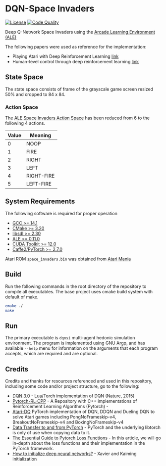 # DQN-Space Invaders

[![License](http://img.shields.io/badge/license-Apache_2.0-blue.svg?colorB=9977bb&style=plastic)](https://github.com/wltjr/dqn-space_invaders/blob/master/LICENSE.txt)
[![Code Quality](https://sonarcloud.io/api/project_badges/measure?project=wltjr_dqn-space_invaders&metric=alert_status)](https://sonarcloud.io/dashboard?id=wltjr_dqn-space_invaders)

Deep Q-Network Space Invaders using the [Arcade Learning Environment (ALE)](https://ale.farama.org/)

The following papers were used as reference for the implementation:
- Playing Atari with Deep Reinforcement Learning [link](https://arxiv.org/abs/1312.5602)
- Human-level control through deep reinforcement learning [link](https://www.nature.com/articles/nature14236)

## State Space
The state space consists of frame of the grayscale game screen resized 50% and
cropped to 84 x 84.

### Action Space
The
[ALE Space Invaders Action Space](https://ale.farama.org/environments/space_invaders/#actions)
has been reduced from 6 to the following 4 actions.

| Value | Meaning |
|-------|---------|
| 0 | NOOP |
| 1 | FIRE |
| 2 | RIGHT |
| 3 | LEFT |
| 4 | RIGHT-FIRE |
| 5 | LEFT-FIRE |

## System Requirements

The following software is required for proper operation

- [GCC >= 14.1](https://gcc.gnu.org/releases.html)
- [CMake >= 3.20](https://cmake.org/download/)
- [libsdl >= 2.30](https://www.libsdl.org/)
- [ALE >= 0.11.0](https://ale.farama.org/)
- [CUDA Toolkit >= 12.0](https://developer.nvidia.com/cuda-toolkit)
- [Caffe2/PyTorch >= 2.7.0](https://pytorch.org/get-started/locally/)

Atari ROM `space_invaders.bin` was obtained from
[Atari Mania](https://www.atarimania.com/game-atari-2600-vcs-space-invaders_s6947.html)

## Build

Run the following commands in the root directory of the repository to compile
all executables. The base project uses cmake build system with default of make.

```bash
cmake ./
make
```

## Run

The primary executable is `dqnsi` multi-agent hedonic simulation environment.
The program is implemented using GNU Argp, and has available `--help` menu for
information on the arguments that each program accepts, which are required and
are optional.

## Credits

Credits and thanks for resources referenced and used in this repository,
including some code and/or project structure, go to the following:

- [DQN 3.0](https://github.com/google-deepmind/dqn) -
  Lua/Torch implementation of DQN (Nature, 2015) 
- [Pytorch-RL-CPP](https://github.com/navneet-nmk/Pytorch-RL-CPP) -
  A Repository with C++ implementations of Reinforcement Learning Algorithms (Pytorch) -
- [Atari-DQ](https://github.com/iewug/Atari-DQN)
  PyTorch implementation of DQN, DDQN and Dueling DQN to solve Atari games including PongNoFrameskip-v4, BreakoutNoFrameskip-v4 and BoxingNoFrameskip-v4
- [Data Transfer to and from PyTorch](https://www.simonwenkel.com/notes/software_libraries/pytorch/data_transfer_to_and_from_pytorch.html#stdvector-totorchtensor-and-back) -
  PyTorch and the underlying libtorch is only of use when copying data to it.
- [The Essential Guide to Pytorch Loss Functions](https://www.v7labs.com/blog/pytorch-loss-functions) -
  In this article, we will go in-depth about the loss functions and their implementation in the PyTorch framework.
- [How to initialize deep neural networks?](https://pouannes.github.io/blog/initialization/) -
  Xavier and Kaiming initialization

